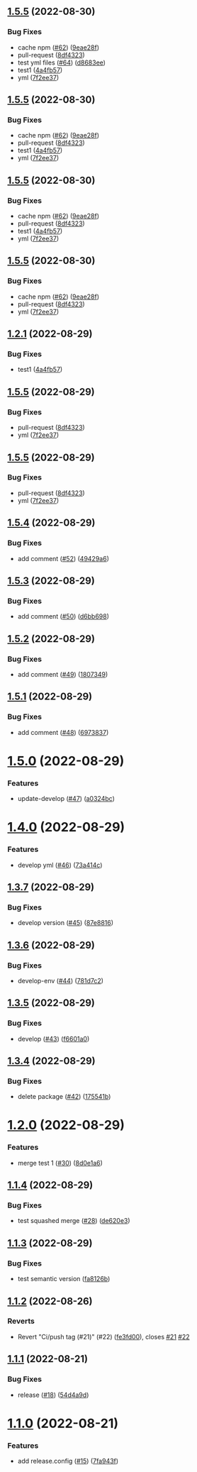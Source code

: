 ## [1.5.5](https://github.com/nayoon030303/nesjts-study-docker/compare/v1.5.4...v1.5.5) (2022-08-30)


### Bug Fixes

* cache npm ([#62](https://github.com/nayoon030303/nesjts-study-docker/issues/62)) ([9eae28f](https://github.com/nayoon030303/nesjts-study-docker/commit/9eae28f1c8346dc90207b5f994b2f6627617c627))
* pull-request ([8df4323](https://github.com/nayoon030303/nesjts-study-docker/commit/8df43235dea63c0dd82b897877a7d12c17a38335))
* test yml files ([#64](https://github.com/nayoon030303/nesjts-study-docker/issues/64)) ([d8683ee](https://github.com/nayoon030303/nesjts-study-docker/commit/d8683ee4d23a044a6c83680504e30da153305c01))
* test1 ([4a4fb57](https://github.com/nayoon030303/nesjts-study-docker/commit/4a4fb57955f77a7a6ae3330a6aad7adfdb7fb04f))
* yml ([7f2ee37](https://github.com/nayoon030303/nesjts-study-docker/commit/7f2ee3772e7e1aa90b74e63d8050867649ecebfa))

## [1.5.5](https://github.com/nayoon030303/nesjts-study-docker/compare/v1.5.4...v1.5.5) (2022-08-30)


### Bug Fixes

* cache npm ([#62](https://github.com/nayoon030303/nesjts-study-docker/issues/62)) ([9eae28f](https://github.com/nayoon030303/nesjts-study-docker/commit/9eae28f1c8346dc90207b5f994b2f6627617c627))
* pull-request ([8df4323](https://github.com/nayoon030303/nesjts-study-docker/commit/8df43235dea63c0dd82b897877a7d12c17a38335))
* test1 ([4a4fb57](https://github.com/nayoon030303/nesjts-study-docker/commit/4a4fb57955f77a7a6ae3330a6aad7adfdb7fb04f))
* yml ([7f2ee37](https://github.com/nayoon030303/nesjts-study-docker/commit/7f2ee3772e7e1aa90b74e63d8050867649ecebfa))

## [1.5.5](https://github.com/nayoon030303/nesjts-study-docker/compare/v1.5.4...v1.5.5) (2022-08-30)


### Bug Fixes

* cache npm ([#62](https://github.com/nayoon030303/nesjts-study-docker/issues/62)) ([9eae28f](https://github.com/nayoon030303/nesjts-study-docker/commit/9eae28f1c8346dc90207b5f994b2f6627617c627))
* pull-request ([8df4323](https://github.com/nayoon030303/nesjts-study-docker/commit/8df43235dea63c0dd82b897877a7d12c17a38335))
* test1 ([4a4fb57](https://github.com/nayoon030303/nesjts-study-docker/commit/4a4fb57955f77a7a6ae3330a6aad7adfdb7fb04f))
* yml ([7f2ee37](https://github.com/nayoon030303/nesjts-study-docker/commit/7f2ee3772e7e1aa90b74e63d8050867649ecebfa))

## [1.5.5](https://github.com/nayoon030303/nesjts-study-docker/compare/v1.5.4...v1.5.5) (2022-08-30)


### Bug Fixes

* cache npm ([#62](https://github.com/nayoon030303/nesjts-study-docker/issues/62)) ([9eae28f](https://github.com/nayoon030303/nesjts-study-docker/commit/9eae28f1c8346dc90207b5f994b2f6627617c627))
* pull-request ([8df4323](https://github.com/nayoon030303/nesjts-study-docker/commit/8df43235dea63c0dd82b897877a7d12c17a38335))
* yml ([7f2ee37](https://github.com/nayoon030303/nesjts-study-docker/commit/7f2ee3772e7e1aa90b74e63d8050867649ecebfa))

## [1.2.1](https://github.com/nayoon030303/nesjts-study-docker/compare/v1.2.0...v1.2.1) (2022-08-29)


### Bug Fixes

* test1 ([4a4fb57](https://github.com/nayoon030303/nesjts-study-docker/commit/4a4fb57955f77a7a6ae3330a6aad7adfdb7fb04f))

## [1.5.5](https://github.com/nayoon030303/nesjts-study-docker/compare/v1.5.4...v1.5.5) (2022-08-29)


### Bug Fixes

* pull-request ([8df4323](https://github.com/nayoon030303/nesjts-study-docker/commit/8df43235dea63c0dd82b897877a7d12c17a38335))
* yml ([7f2ee37](https://github.com/nayoon030303/nesjts-study-docker/commit/7f2ee3772e7e1aa90b74e63d8050867649ecebfa))

## [1.5.5](https://github.com/nayoon030303/nesjts-study-docker/compare/v1.5.4...v1.5.5) (2022-08-29)


### Bug Fixes

* pull-request ([8df4323](https://github.com/nayoon030303/nesjts-study-docker/commit/8df43235dea63c0dd82b897877a7d12c17a38335))
* yml ([7f2ee37](https://github.com/nayoon030303/nesjts-study-docker/commit/7f2ee3772e7e1aa90b74e63d8050867649ecebfa))


## [1.5.4](https://github.com/nayoon030303/nesjts-study-docker/compare/v1.5.3...v1.5.4) (2022-08-29)


### Bug Fixes

* add comment ([#52](https://github.com/nayoon030303/nesjts-study-docker/issues/52)) ([49429a6](https://github.com/nayoon030303/nesjts-study-docker/commit/49429a6d51627decbd7bfce31401d1dc3435c9bb))

## [1.5.3](https://github.com/nayoon030303/nesjts-study-docker/compare/v1.5.2...v1.5.3) (2022-08-29)


### Bug Fixes

* add comment ([#50](https://github.com/nayoon030303/nesjts-study-docker/issues/50)) ([d6bb698](https://github.com/nayoon030303/nesjts-study-docker/commit/d6bb698c5b619e42a029436ace8f7765dc859704))

## [1.5.2](https://github.com/nayoon030303/nesjts-study-docker/compare/v1.5.1...v1.5.2) (2022-08-29)


### Bug Fixes

* add comment ([#49](https://github.com/nayoon030303/nesjts-study-docker/issues/49)) ([1807349](https://github.com/nayoon030303/nesjts-study-docker/commit/18073494778e37b74f5ee4b935477ae049adba7a))

## [1.5.1](https://github.com/nayoon030303/nesjts-study-docker/compare/v1.5.0...v1.5.1) (2022-08-29)


### Bug Fixes

* add comment ([#48](https://github.com/nayoon030303/nesjts-study-docker/issues/48)) ([6973837](https://github.com/nayoon030303/nesjts-study-docker/commit/697383781d44580969e8b5c2b2697aa0036f6f3a))

# [1.5.0](https://github.com/nayoon030303/nesjts-study-docker/compare/v1.4.0...v1.5.0) (2022-08-29)


### Features

* update-develop ([#47](https://github.com/nayoon030303/nesjts-study-docker/issues/47)) ([a0324bc](https://github.com/nayoon030303/nesjts-study-docker/commit/a0324bc67617abf583d1b64dd297b04d10c1ad3c))

# [1.4.0](https://github.com/nayoon030303/nesjts-study-docker/compare/v1.3.7...v1.4.0) (2022-08-29)


### Features

* develop yml ([#46](https://github.com/nayoon030303/nesjts-study-docker/issues/46)) ([73a414c](https://github.com/nayoon030303/nesjts-study-docker/commit/73a414c7cecbaed055dc5d377ba3f62bb0a81614))

## [1.3.7](https://github.com/nayoon030303/nesjts-study-docker/compare/v1.3.6...v1.3.7) (2022-08-29)


### Bug Fixes

* develop version ([#45](https://github.com/nayoon030303/nesjts-study-docker/issues/45)) ([87e8816](https://github.com/nayoon030303/nesjts-study-docker/commit/87e881674ad5573883f1d70d87362e54270d5523))

## [1.3.6](https://github.com/nayoon030303/nesjts-study-docker/compare/v1.3.5...v1.3.6) (2022-08-29)


### Bug Fixes

* develop-env ([#44](https://github.com/nayoon030303/nesjts-study-docker/issues/44)) ([781d7c2](https://github.com/nayoon030303/nesjts-study-docker/commit/781d7c21cfb36bebf9f89d2bb4906c2da76fbaa3))

## [1.3.5](https://github.com/nayoon030303/nesjts-study-docker/compare/v1.3.4...v1.3.5) (2022-08-29)


### Bug Fixes

* develop ([#43](https://github.com/nayoon030303/nesjts-study-docker/issues/43)) ([f6601a0](https://github.com/nayoon030303/nesjts-study-docker/commit/f6601a0a26ff166ff3a4df247f44b786a688d326))

## [1.3.4](https://github.com/nayoon030303/nesjts-study-docker/compare/v1.3.3...v1.3.4) (2022-08-29)


### Bug Fixes

* delete package ([#42](https://github.com/nayoon030303/nesjts-study-docker/issues/42)) ([175541b](https://github.com/nayoon030303/nesjts-study-docker/commit/175541b987d33ed7bfa5e3dacf0519efb30520eb))

# [1.2.0](https://github.com/nayoon030303/nesjts-study-docker/compare/v1.1.4...v1.2.0) (2022-08-29)


### Features

* merge test 1 ([#30](https://github.com/nayoon030303/nesjts-study-docker/issues/30)) ([8d0e1a6](https://github.com/nayoon030303/nesjts-study-docker/commit/8d0e1a61c70e2de52850e8beb653afbb0f59a287))

## [1.1.4](https://github.com/nayoon030303/nesjts-study-docker/compare/v1.1.3...v1.1.4) (2022-08-29)


### Bug Fixes

* test squashed merge ([#28](https://github.com/nayoon030303/nesjts-study-docker/issues/28)) ([de620e3](https://github.com/nayoon030303/nesjts-study-docker/commit/de620e3cd943cd8142a4da88ce593f40f2335d69))

## [1.1.3](https://github.com/nayoon030303/nesjts-study-docker/compare/v1.1.2...v1.1.3) (2022-08-29)


### Bug Fixes

* test semantic version ([fa8126b](https://github.com/nayoon030303/nesjts-study-docker/commit/fa8126b4f498407d44b25c5aa0980b8e7ac058f7))

## [1.1.2](https://github.com/nayoon030303/nesjts-study-docker/compare/v1.1.1...v1.1.2) (2022-08-26)


### Reverts

* Revert "Ci/push tag (#21)" (#22) ([fe3fd00](https://github.com/nayoon030303/nesjts-study-docker/commit/fe3fd003913eabf465f86e307f0f4caed0b18833)), closes [#21](https://github.com/nayoon030303/nesjts-study-docker/issues/21) [#22](https://github.com/nayoon030303/nesjts-study-docker/issues/22)

## [1.1.1](https://github.com/nayoon030303/nesjts-study-docker/compare/v1.1.0...v1.1.1) (2022-08-21)


### Bug Fixes

* release ([#18](https://github.com/nayoon030303/nesjts-study-docker/issues/18)) ([54d4a9d](https://github.com/nayoon030303/nesjts-study-docker/commit/54d4a9d6129b7837e9155de2cb06874490166705))

# [1.1.0](https://github.com/nayoon030303/nesjts-study-docker/compare/v1.0.0...v1.1.0) (2022-08-21)


### Features

* add release.config ([#15](https://github.com/nayoon030303/nesjts-study-docker/issues/15)) ([7fa943f](https://github.com/nayoon030303/nesjts-study-docker/commit/7fa943f7340a58aed4376280d4e4afeef1b41ca9))
